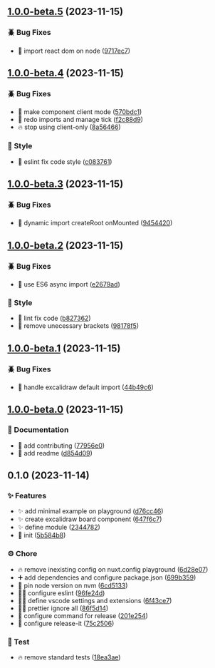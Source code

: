 

## [1.0.0-beta.5](https://github.com/AngeloSchulerPiletti/nuxt-excalidraw/compare/1.0.0-beta.4...1.0.0-beta.5) (2023-11-15)


### 🪲 Bug Fixes

* :bug: import react dom on node ([9717ec7](https://github.com/AngeloSchulerPiletti/nuxt-excalidraw/commit/9717ec7293f47cb7372447c959e21b0a2fc4fd25))

## [1.0.0-beta.4](https://github.com/AngeloSchulerPiletti/nuxt-excalidraw/compare/1.0.0-beta.3...1.0.0-beta.4) (2023-11-15)


### 🪲 Bug Fixes

* :bug: make component client mode ([570bdc1](https://github.com/AngeloSchulerPiletti/nuxt-excalidraw/commit/570bdc1d49f0ae8364d5e268d23350627464bdd0))
* :bug: redo imports and manage tick ([f2c88d9](https://github.com/AngeloSchulerPiletti/nuxt-excalidraw/commit/f2c88d9d782ec18d2356c55ef9c26e20cd12db8d))
* :fire: stop using client-only ([8a56466](https://github.com/AngeloSchulerPiletti/nuxt-excalidraw/commit/8a5646626d65e90c432d02d604c1ff95b0cd72cb))


### 🎨 Style

* :art: eslint fix code style ([c083761](https://github.com/AngeloSchulerPiletti/nuxt-excalidraw/commit/c083761c24a4190f98a297dd923b59327c48d2a0))

## [1.0.0-beta.3](https://github.com/AngeloSchulerPiletti/nuxt-excalidraw/compare/1.0.0-beta.2...1.0.0-beta.3) (2023-11-15)


### 🪲 Bug Fixes

* :bug: dynamic import createRoot onMounted ([9454420](https://github.com/AngeloSchulerPiletti/nuxt-excalidraw/commit/9454420a0bcc4983f874c8a87862f9f336f3f014))

## [1.0.0-beta.2](https://github.com/AngeloSchulerPiletti/nuxt-excalidraw/compare/1.0.0-beta.1...1.0.0-beta.2) (2023-11-15)


### 🪲 Bug Fixes

* :bug: use ES6 async import ([e2679ad](https://github.com/AngeloSchulerPiletti/nuxt-excalidraw/commit/e2679adbbc6fca3ea003d32ce6b684f60e3292eb))


### 🎨 Style

* :art: lint fix code ([b827362](https://github.com/AngeloSchulerPiletti/nuxt-excalidraw/commit/b82736258eb60b629b20dd9e5a8d4c3c7d61487f))
* :art: remove unecessary brackets ([98178f5](https://github.com/AngeloSchulerPiletti/nuxt-excalidraw/commit/98178f52779963a1da56b7e9e1d56c78d894e38d))

## [1.0.0-beta.1](https://github.com/AngeloSchulerPiletti/nuxt-excalidraw/compare/1.0.0-beta.0...1.0.0-beta.1) (2023-11-15)


### 🪲 Bug Fixes

* :bug: handle excalidraw default import ([44b49c6](https://github.com/AngeloSchulerPiletti/nuxt-excalidraw/commit/44b49c60619f471cde42e6e177d25c40c0f2b620))

## [1.0.0-beta.0](https://github.com/AngeloSchulerPiletti/nuxt-excalidraw/compare/0.1.0...1.0.0-beta.0) (2023-11-15)


### 📂 Documentation

* :memo: add contributing ([77956e0](https://github.com/AngeloSchulerPiletti/nuxt-excalidraw/commit/77956e0179c279c38388a1a451e7b2e1be0bd4e5))
* :memo: add readme ([d854d09](https://github.com/AngeloSchulerPiletti/nuxt-excalidraw/commit/d854d09dcfe5ae82d1dd0cb594bbb202c758f2ab))

## 0.1.0 (2023-11-14)


### ✨ Features

* :sparkles: add minimal example on playground ([d76cc46](https://github.com/AngeloSchulerPiletti/nuxt-excalidraw/commit/d76cc462199e9cb347ba50a86044ffb3f8b780cd))
* :sparkles: create excalidraw board component ([647f6c7](https://github.com/AngeloSchulerPiletti/nuxt-excalidraw/commit/647f6c7e3fb09d647e6a35bb834fed344a0074ab))
* :sparkles: define module ([2344782](https://github.com/AngeloSchulerPiletti/nuxt-excalidraw/commit/23447828f3fc9463d0d49ff40763f8db97791105))
* :tada: init ([5b584b8](https://github.com/AngeloSchulerPiletti/nuxt-excalidraw/commit/5b584b8a52304aab3ace2ebf5543f29456d7d6ff))


### ⚙️ Chore

* :fire: remove inexisting config on nuxt.config playground ([6d28e07](https://github.com/AngeloSchulerPiletti/nuxt-excalidraw/commit/6d28e0791010048d08459b234cc997bddfa242f8))
* :heavy_plus_sign: add dependencies and configure package.json ([699b359](https://github.com/AngeloSchulerPiletti/nuxt-excalidraw/commit/699b35902f98ac75b44b88778ccb420c84035c95))
* :pushpin: pin node version on nvm ([6cd5133](https://github.com/AngeloSchulerPiletti/nuxt-excalidraw/commit/6cd5133e2a4843ffa891d1633b9017d8a36ad704))
* :technologist: configure eslint ([96fe24d](https://github.com/AngeloSchulerPiletti/nuxt-excalidraw/commit/96fe24d94ce476d22708bc95f9f2352f31cbbdb4))
* :technologist: define vscode settings and extensions ([6f43ce7](https://github.com/AngeloSchulerPiletti/nuxt-excalidraw/commit/6f43ce7977e21f4bf83cbcb8f5f63e9c06865496))
* :technologist: prettier ignore all ([86f5d14](https://github.com/AngeloSchulerPiletti/nuxt-excalidraw/commit/86f5d1468e3be14a682c0342d72b53e548df8b38))
* :wrench: configure command for release ([201e254](https://github.com/AngeloSchulerPiletti/nuxt-excalidraw/commit/201e2544c76f2a9f027815da11fbb2faab39722c))
* :wrench: configure release-it ([75c2506](https://github.com/AngeloSchulerPiletti/nuxt-excalidraw/commit/75c2506d6e192e85ded306742f5bef460b6127c0))


### 🧪 Test

* :fire: remove standard tests ([18ea3ae](https://github.com/AngeloSchulerPiletti/nuxt-excalidraw/commit/18ea3ae7093a6660e4c08780ab1b119d59801f65))
